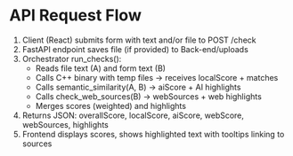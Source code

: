 # API Request Flow

1. Client (React) submits form with text and/or file to POST /check
2. FastAPI endpoint saves file (if provided) to Back-end/uploads
3. Orchestrator run_checks():
   - Reads file text (A) and form text (B)
   - Calls C++ binary with temp files → receives localScore + matches
   - Calls semantic_similarity(A, B) → aiScore + AI highlights
   - Calls check_web_sources(B) → webSources + web highlights
   - Merges scores (weighted) and highlights
4. Returns JSON: overallScore, localScore, aiScore, webScore, webSources, highlights
5. Frontend displays scores, shows highlighted text with tooltips linking to sources




